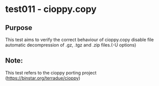 # test011 - cioppy.copy

## Purpose

This test aims to verify the correct behaviour of cioppy.copy disable file automatic decompression of .gz, .tgz and .zip files.(-U options)


## Note:

This test refers to the cioppy porting project (https://binstar.org/terradue/cioppy)